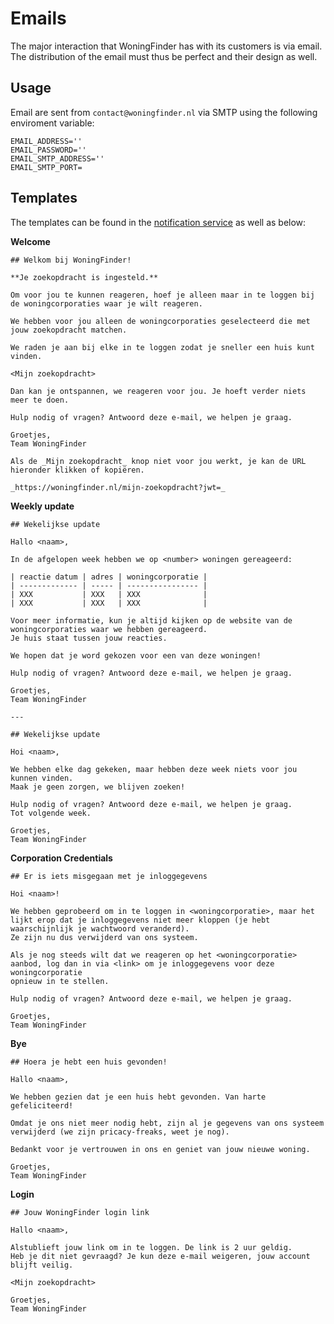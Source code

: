 # Emails

The major interaction that WoningFinder has with its customers is via email.
The distribution of the email must thus be perfect and their design as well.

## Usage

Email are sent from `contact@woningfinder.nl` via SMTP using the following enviroment variable:

```
EMAIL_ADDRESS=''
EMAIL_PASSWORD=''
EMAIL_SMTP_ADDRESS=''
EMAIL_SMTP_PORT=
```

## Templates

The templates can be found in the [notification service](internal/services/notification) as well as below:

**Welcome**

```
## Welkom bij WoningFinder!

**Je zoekopdracht is ingesteld.**

Om voor jou te kunnen reageren, hoef je alleen maar in te loggen bij de woningcorporaties waar je wilt reageren.

We hebben voor jou alleen de woningcorporaties geselecteerd die met jouw zoekopdracht matchen.

We raden je aan bij elke in te loggen zodat je sneller een huis kunt vinden.

<Mijn zoekopdracht>

Dan kan je ontspannen, we reageren voor jou. Je hoeft verder niets meer te doen.

Hulp nodig of vragen? Antwoord deze e-mail, we helpen je graag.

Groetjes,
Team WoningFinder

Als de _Mijn zoekopdracht_ knop niet voor jou werkt, je kan de URL hieronder klikken of kopiëren.

_https://woningfinder.nl/mijn-zoekopdracht?jwt=_
```

**Weekly update**

```
## Wekelijkse update

Hallo <naam>,

In de afgelopen week hebben we op <number> woningen gereageerd:

| reactie datum | adres | woningcorporatie |
| ------------- | ----- | ---------------- |
| XXX           | XXX   | XXX              |
| XXX           | XXX   | XXX              |

Voor meer informatie, kun je altijd kijken op de website van de woningcorporaties waar we hebben gereageerd.
Je huis staat tussen jouw reacties.

We hopen dat je word gekozen voor een van deze woningen!

Hulp nodig of vragen? Antwoord deze e-mail, we helpen je graag.

Groetjes,
Team WoningFinder

---

## Wekelijkse update

Hoi <naam>,

We hebben elke dag gekeken, maar hebben deze week niets voor jou kunnen vinden.
Maak je geen zorgen, we blijven zoeken!

Hulp nodig of vragen? Antwoord deze e-mail, we helpen je graag.
Tot volgende week.

Groetjes,
Team WoningFinder
```

**Corporation Credentials**

```
## Er is iets misgegaan met je inloggegevens

Hoi <naam>!

We hebben geprobeerd om in te loggen in <woningcorporatie>, maar het lijkt erop dat je inloggegevens niet meer kloppen (je hebt waarschijnlijk je wachtwoord veranderd).
Ze zijn nu dus verwijderd van ons systeem.

Als je nog steeds wilt dat we reageren op het <woningcorporatie> aanbod, log dan in via <link> om je inloggegevens voor deze woningcorporatie
opnieuw in te stellen.

Hulp nodig of vragen? Antwoord deze e-mail, we helpen je graag.

Groetjes,
Team WoningFinder
```

**Bye**

```
## Hoera je hebt een huis gevonden!

Hallo <naam>,

We hebben gezien dat je een huis hebt gevonden. Van harte gefeliciteerd!

Omdat je ons niet meer nodig hebt, zijn al je gegevens van ons systeem verwijderd (we zijn pricacy-freaks, weet je nog).

Bedankt voor je vertrouwen in ons en geniet van jouw nieuwe woning.

Groetjes,
Team WoningFinder
```

**Login**

```
## Jouw WoningFinder login link

Hallo <naam>,

Alstublieft jouw link om in te loggen. De link is 2 uur geldig.
Heb je dit niet gevraagd? Je kun deze e-mail weigeren, jouw account blijft veilig.

<Mijn zoekopdracht>

Groetjes,
Team WoningFinder
```
